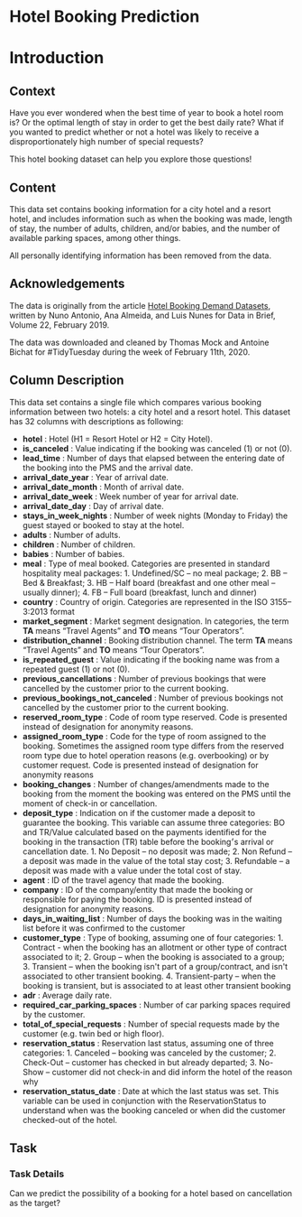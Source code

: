 # Hotel Booking Prediction

# Introduction
## Context
Have you ever wondered when the best time of year to book a hotel room is? Or the optimal length of stay in order to get the best daily rate? What if you wanted to predict whether or not a hotel was likely to receive a disproportionately high number of special requests?

This hotel booking dataset can help you explore those questions!

## Content
This data set contains booking information for a city hotel and a resort hotel, and includes information such as when the booking was made, length of stay, the number of adults, children, and/or babies, and the number of available parking spaces, among other things.

All personally identifying information has been removed from the data.

## Acknowledgements
The data is originally from the article [Hotel Booking Demand Datasets]("https://www.sciencedirect.com/science/article/pii/S2352340918315191"), written by Nuno Antonio, Ana Almeida, and Luis Nunes for Data in Brief, Volume 22, February 2019.

The data was downloaded and cleaned by Thomas Mock and Antoine Bichat for #TidyTuesday during the week of February 11th, 2020.

## Column Description

This data set contains a single file which compares various booking information between two hotels: a city hotel and a resort hotel. This dataset has 32 columns with descriptions as following:

- __hotel__ : Hotel (H1 = Resort Hotel or H2 = City Hotel).
- __is_canceled__ : Value indicating if the booking was canceled (1) or not (0).
- __lead_time__ : Number of days that elapsed between the entering date of the booking into the PMS and the arrival date.
- __arrival_date_year__ : Year of arrival date.
- __arrival_date_month__ : Month of arrival date.
- __arrival_date_week__ : Week number of year for arrival date.
- __arrival_date_day__ : Day of arrival date.
- __stays_in_week_nights__ : Number of week nights (Monday to Friday) the guest stayed or booked to stay at the hotel.
- __adults__ : Number of adults.
- __children__ : Number of children.
- __babies__ : Number of babies.
- __meal__ : Type of meal booked. Categories are presented in standard hospitality meal packages: 
        1. Undefined/SC – no meal package;
        2. BB – Bed & Breakfast;
        3. HB – Half board (breakfast and one other meal – usually dinner);
        4. FB – Full board (breakfast, lunch and dinner)
- __country__ : Country of origin. Categories are represented in the ISO 3155–3:2013 format
- __market_segment__ : Market segment designation. In categories, the term __TA__ means “Travel Agents” and __TO__ means “Tour Operators”.
- __distribution_channel__ : Booking distribution channel. The term __TA__ means “Travel Agents” and __TO__ means “Tour Operators”.
- __is_repeated_guest__ : Value indicating if the booking name was from a repeated guest (1) or not (0).
- __previous_cancellations__ : Number of previous bookings that were cancelled by the customer prior to the current booking.
- __previous_bookings_not_canceled__ : Number of previous bookings not cancelled by the customer prior to the current booking.
- __reserved_room_type__ : Code of room type reserved. Code is presented instead of designation for anonymity reasons.
- __assigned_room_type__ : Code for the type of room assigned to the booking. Sometimes the assigned room type differs from the reserved room type due to hotel operation reasons (e.g. overbooking) or by customer request. Code is presented instead of designation for anonymity reasons	
- __booking_changes__ : Number of changes/amendments made to the booking from the moment the booking was entered on the PMS until the moment of check-in or cancellation.
- __deposit_type__ : Indication on if the customer made a deposit to guarantee the booking. This variable can assume three categories:	BO and TR/Value calculated based on the payments identified for the booking in the transaction (TR) table before the booking׳s arrival or cancellation date.
        1. No Deposit – no deposit was made;
        2. Non Refund – a deposit was made in the value of the total stay cost;
        3. Refundable – a deposit was made with a value under the total cost of stay.
- __agent__ : ID of the travel agency that made the booking.
- __company__ : ID of the company/entity that made the booking or responsible for paying the booking. ID is presented instead of designation for anonymity reasons.
- __days_in_waiting_list__ : Number of days the booking was in the waiting list before it was confirmed to the customer
- __customer_type__ : Type of booking, assuming one of four categories:
        1. Contract - when the booking has an allotment or other type of contract associated to it;
        2. Group – when the booking is associated to a group;
        3. Transient – when the booking isn't part of a group/contract, and isn't associated to other transient booking.
        4. Transient-party – when the booking is transient, but is associated to at least other transient booking
- __adr__ : Average daily rate.
- __required_car_parking_spaces__ : Number of car parking spaces required by the customer.
- __total_of_special_requests__ : Number of special requests made by the customer (e.g. twin bed or high floor).
- __reservation_status__ : Reservation last status, assuming one of three categories:
        1. Canceled – booking was canceled by the customer;
        2. Check-Out – customer has checked in but already departed;
        3. No-Show – customer did not check-in and did inform the hotel of the reason why                    
- __reservation_status_date__ : Date at which the last status was set. This variable can be used in conjunction with the ReservationStatus to understand when was the booking canceled or when did the customer checked-out of the hotel.

## Task
### Task Details
Can we predict the possibility of a booking for a hotel based on cancellation as the target?
